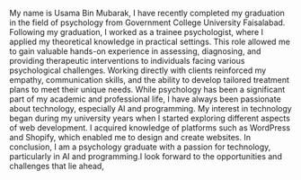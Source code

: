 My name is Usama Bin Mubarak, I have recently completed my graduation in the field of psychology from Government College University Faisalabad. Following my graduation, I worked as a trainee psychologist, where I applied my theoretical knowledge in practical settings. This role allowed me to gain valuable hands-on experience in assessing, diagnosing, and providing therapeutic interventions to individuals facing various psychological challenges. Working directly with clients reinforced my empathy, communication skills, and the ability to develop tailored treatment plans to meet their unique needs.
While psychology has been a significant part of my academic and professional life, I have always been passionate about technology, especially AI and programming. My interest in technology began during my university years when I started exploring different aspects of web development. I acquired knowledge of platforms such as WordPress and Shopify, which enabled me to design and create websites.
In conclusion, I am a psychology graduate with a passion for technology, particularly in AI and programming.I look forward to the opportunities and challenges that lie ahead,
 
